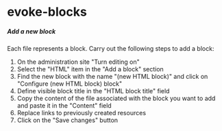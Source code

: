 # evoke-blocks

##### Add a new block

Each file represents a block. Carry out the following steps to add a block:

1. On the administration site "Turn editing on"
2. Select the "HTML" item in the "Add a block" section
3. Find the new block with the name "(new HTML block)" and click on "Configure (new HTML block) block"
4. Define visible block title in the "HTML block title" field
5. Copy the content of the file associated with the block you want to add and paste it in the "Content" field
6. Replace links to previously created resources
7. Click on the "Save changes" button